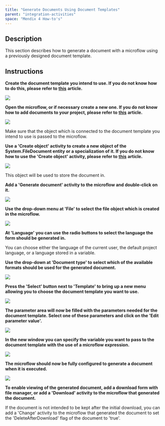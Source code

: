 ```yaml
---
title: "Generate Documents Using Document Templates"
parent: "integration-activities"
space: "Mendix 4 How-to's"
---
```

## Description

This section describes how to generate a document with a microflow using a previously designed document template.

## Instructions

 **Create the document template you intend to use. If you do not know how to do this, please refer to** **[this](create-and-build-a-document-template)** **article.**

![](attachments/2621586/2752884.png)

 **Open the microflow, or if necessary create a new one. If you do not know how to add documents to your project, please refer to** **[this](add-documents-to-a-module)** **article.**

![](attachments/2621586/2752880.png)

Make sure that the object which is connected to the document template you intend to use is passed to the microflow.

 **Use a 'Create object' activity to create a new object of the System.FileDocument entity or a specialization of it. If you do not know how to use the 'Create object' activity, please refer to** **[this](create-and-change-an-object)** **article.**

![](attachments/2621586/2752879.png)

This object will be used to store the document in.

 **Add a 'Generate document' activity to the microflow and double-click on it.**

![](attachments/2621586/2752886.png)

 **Use the drop-down menu at 'File' to select the file object which is created in the microflow.**

![](attachments/2621586/2752881.png)

 **At 'Language' you can use the radio buttons to select the language the form should be generated in.**

You can choose either the language of the current user, the default project language, or a language stored in a variable.

 **Use the drop-down at 'Document type' to select which of the available formats should be used for the generated document.**

![](attachments/2621586/2752882.png)

 **Press the 'Select' button next to 'Template' to bring up a new menu allowing you to choose the document template you want to use.**

![](attachments/2621586/2752883.png)

 **The parameter area will now be filled with the parameters needed for the document template. Select one of these parameters and click on the 'Edit parameter value'.**

![](attachments/2621586/2752874.png)

 **In the new window you can specify the variable you want to pass to the document template with the use of a microflow expression.**

![](attachments/2621586/2752873.png)

 **The microflow should now be fully configured to generate a document when it is executed.**

![](attachments/2621586/2752885.png)

 **To enable viewing of the generated document, add a download form with file manager, or add a 'Download' activity to the microflow that generated the document.**

If the document is not intended to be kept after the initial download, you can add a 'Change' activity to the microflow that generated the document to set the 'DeleteAfterDownload' flag of the document to 'true'.
